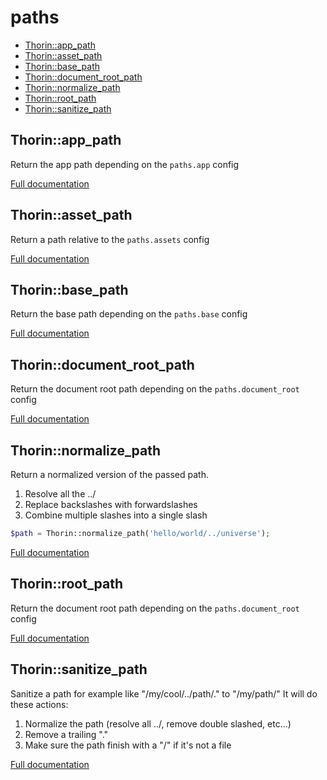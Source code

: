 # paths

- [Thorin::app_path](#Thorin::app_path)
- [Thorin::asset_path](#Thorin::asset_path)
- [Thorin::base_path](#Thorin::base_path)
- [Thorin::document_root_path](#Thorin::document_root_path)
- [Thorin::normalize_path](#Thorin::normalize_path)
- [Thorin::root_path](#Thorin::root_path)
- [Thorin::sanitize_path](#Thorin::sanitize_path)
<a name="Thorin::app_path"></a>
## Thorin::app_path
Return the app path depending on the `paths.app` config


[Full documentation](/doc/src/functions/paths/t_app_path.md)

<a name="Thorin::asset_path"></a>
## Thorin::asset_path
Return a path relative to the `paths.assets` config


[Full documentation](/doc/src/functions/paths/t_asset_path.md)

<a name="Thorin::base_path"></a>
## Thorin::base_path
Return the base path depending on the `paths.base` config


[Full documentation](/doc/src/functions/paths/t_base_path.md)

<a name="Thorin::document_root_path"></a>
## Thorin::document_root_path
Return the document root path depending on the `paths.document_root` config


[Full documentation](/doc/src/functions/paths/t_document_root_path.md)

<a name="Thorin::normalize_path"></a>
## Thorin::normalize_path
Return a normalized version of the passed path.
1. Resolve all the ../
2. Replace backslashes with forwardslashes
3. Combine multiple slashes into a single slash
```php
$path = Thorin::normalize_path('hello/world/../universe');
```

[Full documentation](/doc/src/functions/paths/t_normalize_path.md)

<a name="Thorin::root_path"></a>
## Thorin::root_path
Return the document root path depending on the `paths.document_root` config


[Full documentation](/doc/src/functions/paths/t_root_path.md)

<a name="Thorin::sanitize_path"></a>
## Thorin::sanitize_path
Sanitize a path for example like "/my/cool/../path/." to "/my/path/"
It will do these actions:
1. Normalize the path (resolve all ../, remove double slashed, etc...)
2. Remove a trailing "."
3. Make sure the path finish with a "/" if it's not a file


[Full documentation](/doc/src/functions/paths/t_sanitize_path.md)
